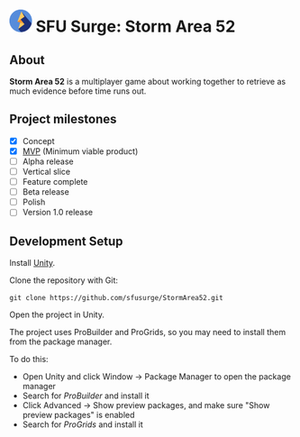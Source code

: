# <img src="./readme-img/logo.svg" width="40px" alt="SFU Surge logo" /> SFU Surge: Storm Area 52

## About

**Storm Area 52** is a multiplayer game about working together to retrieve as much evidence before time runs out.

## Project milestones
- [x] Concept
- [x] [MVP](https://github.com/sfusurge/StormArea52/releases/tag/v0.1-alpha) (Minimum viable product)
- [ ] Alpha release
- [ ] Vertical slice
- [ ] Feature complete
- [ ] Beta release
- [ ] Polish
- [ ] Version 1.0 release

## Development Setup

Install [Unity](https://unity3d.com/get-unity/download).

Clone the repository with Git:
```shell
git clone https://github.com/sfusurge/StormArea52.git
```

Open the project in Unity.

The project uses ProBuilder and ProGrids, so you may need to install them from the package manager.

To do this:
* Open Unity and click Window -> Package Manager to open the package manager
* Search for _ProBuilder_ and install it
* Click Advanced -> Show preview packages, and make sure "Show preview packages" is enabled
* Search for _ProGrids_ and install it
